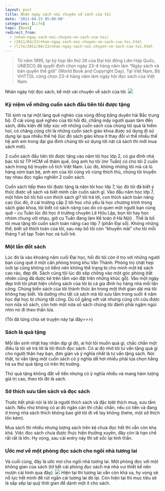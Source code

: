 ```yaml
---
layout: post
title: Nhân ngày sách nói chuyện về sách của tôi
date: '2011-04-23 05:00:00'
categories: [Life]
tags: [Book]
redirect_from: 
  - /nhan-ngay-sach-noi-chuyen-ve-sach-cua-toi/
  - /2011/04/23/nhan-ngay-sach-noi-chuyen-ve-sach-cua-toi.html
  - /life/2011/04/23/nhan-ngay-sach-noi-chuyen-ve-sach-cua-toi.html
---
```


> Từ năm 1995, tại kỳ họp lần thứ 28 của Đại hội đồng Liên Hợp Quốc, UNESCO đã quyết định chọn ngày 23-4 hàng năm làm “Ngày sách và bản quyền thế giới” (World Book and Copyright Day). Tại Việt Nam, Bộ VHTTDL cũng chọn 23-4 hàng năm làm ngày hội đọc sách của Việt Nam.

Nhân ngày hội đọc sách, kể một vài chuyện về sách của tôi.
![](https://trinhvanchung.files.wordpress.com/2011/04/image6.png)

### Kỷ niệm về những cuốn sách đầu tiên tôi được tặng

Tôi sinh ra tại một làng quê nghèo của vùng đồng bằng duyên hải Bắc trung bộ. Ở cái vùng quê nghèo của tôi hồi đó, chẳng mấy người quan tâm đến sách, điều kiện để tiếp xúc với những cuốn sách của chúng tôi quả là hiếm hoi, có chăng cũng chỉ là những cuốn sách giáo khoa được sử dụng đi sử dụng lại qua nhiều thế hệ (lúc đó sách giáo khoa ít thay đổi vì thế nhiều thế hệ anh em trong đại gia đình chúng tôi sử dụng tới nát cả sách thì mới mua sách mới).

2 cuốn sách đầu tiên tôi được tặng vào năm tôi học lớp 2, có gia đình nhà bác tôi từ TP HCM về thăm quê, ông anh họ tôi (mr Tuấn) có cho tôi 2 cuốn sách trong bộ truyện cổ tích Việt Nam. Lúc đó, không những tôi mà cả lũ hàng xóm bạn bè, anh em của tôi cũng vô cùng thích thú, chúng tôi truyền tay nhau đọc ngấu nghiến 2 cuốn sách.

Cuốn sách tiếp theo tôi được tặng là năm tôi học lớp 7, lúc đó tôi đã biết ý thức được về sách và biết mình cần cuốn sách gì. Vào đầu năm học lớp 7, một hôm bố tôi hỏi con thích sách gì? tôi trả lời, con thích sách toán nâng cao (lúc đó, ở cái trường cấp 2 tôi học chủ yếu là học chương trình trong sách giáo khoa, tôi biết có sách nâng cao do có quen một người bạn cùng quê – cu Tuân lúc đó học ở trường chuyên Lê Hữu Lập, bọn tôi hay học nhóm chung với nhau, giờ cu Tuân đang làm Kế toán ở Hà Nội) . Thế là bố tôi mua tặng tôi cuốn sách toán nâng cao lớp 7 (phần Đại số). Không những thế, biết sở thích toán của tôi, sau này bố tôi còn “khuyến mãi” cho tôi mỗi tháng 1 số tạp Toán học và tuổi trẻ.

### Một lần đốt sách

Lúc đó là vào khoảng năm cuối Đại học, hồi đó tôi còn ở trọ với những người bạn cùng quê ở một căn phòng trong khu Văn Thánh. Phòng trọ chật hẹp (với lại cũng không có tiền) nên không thể trạng bị cho mình một kệ sách cao ráo, đẹp đẽ. Sách cũng tôi lúc đó sếp chồng vào một góc phòng (tất nhiên cũng đã được kê trên tấm ván đặt trên những khúc gỗ). Vào một ngày đẹp trời tôi phát hiện chồng sách của tôi bị cả gia đình họ hàng nhà mối tấn công. Chúng biến sách của tôi thành thức ăn trong một thời gian dài mà tôi không hay biết. Và dường như tất cả sách mà tôi sưu tầm trong suốt 4 năm học đại học bị chúng tất công. Dù cố gắng vớt vát nhưng cũng chỉ cứu được non nửa số sách, còn hơn một nửa số sách chúng tôi đành phải ngậm ngùi nhìn nó đi theo thần lửa.

(Tôi đã từng chia sẽ truyện này tại đây>>>)

### Sách là quà tặng

Mỗi lần sinh nhật hay nhân dịp gì đó, ai hỏi tôi muốn quà gì, chắc chắn một điều là tôi sẽ trả lời là tôi thích đọc sách. Có ai đó nhờ tôi tư vấn tặng quà gì cho người thân hay bạn, đơn giản và ý nghĩa nhất là tư vấn tặng sách. Nói thật, tư vấn tặng một cuốn sách có ý nghĩa dễ hơi nhiều phải lựa chọn hằng hà sa thứ quà tặng có trên thị trường.

Thứ quà tặng không đắt về tiền nhưng có ý nghĩa nhiều và mang hàm lượng giá trị cao, theo tôi đó là sách.

### Sở thích sưu tầm sách và đọc sách

Trước hết phải nói là tôi là người thích sách và đặc biệt thích mua, sưu tầm sách. Nếu như không có ai đó ngăn cản thì chắc chắn, nếu có tiền và đang ở trong nhà sách thích không bao giờ tôi đi về tay không (hehe, một sở thích tốn kém).

Mua sách thì nhiều nhưng lượng sách trên kệ chưa đọc hết thì vẫn còn kha khá. Việc đọc sách chưa được thực hiện thường xuyên, đây còn là hạn chế rất rất là lớn. Hy vọng, sau cái entry này thì sẽ sốc lại tinh thần.

### Ước mơ về một phòng đọc sách cho ngôi nhà tương lai

Và cuối cùng, đây là ước mơ cho ngôi nhà tương lai. Một phòng đọc với một không gian của sách (tớ kết cái phòng đọc sách mà nhà vui thiết kế nên mượn cái hình qua đây). 
![](https://trinhvanchung.files.wordpress.com/2011/04/image7.png)
Hiện tại thì tương lai vẫn còn khá xa, hy vọng sẽ nỗ lực hết mình để rút ngắn cái tương lai đó lại. Còn hiện tại thì mục tiêu sẽ là sắp sếp lại quỹ thời gian để dành một ít cho sách.
